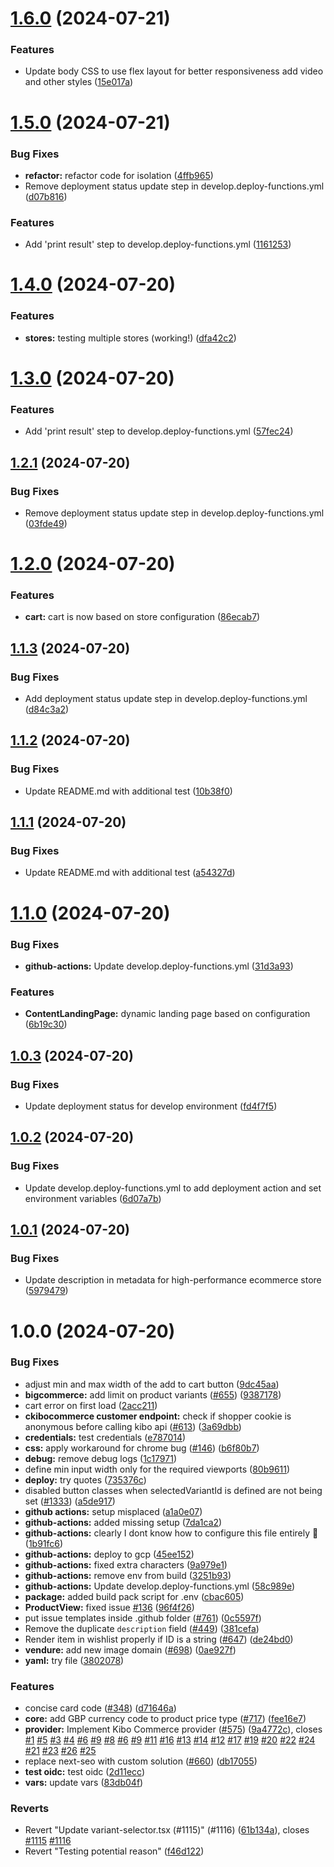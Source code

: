 # [1.6.0](https://github.com/Revfluence/distributed-checkout-nextjs-vercel-commerce/compare/v1.5.0...v1.6.0) (2024-07-21)


### Features

* Update body CSS to use flex layout for better responsiveness add video and other styles ([15e017a](https://github.com/Revfluence/distributed-checkout-nextjs-vercel-commerce/commit/15e017a36fdd833ff392ee3d3e293d402e52f28b))

# [1.5.0](https://github.com/Revfluence/distributed-checkout-nextjs-vercel-commerce/compare/v1.4.0...v1.5.0) (2024-07-21)

### Bug Fixes

- **refactor:** refactor code for isolation ([4ffb965](https://github.com/Revfluence/distributed-checkout-nextjs-vercel-commerce/commit/4ffb965688f81c866ae4a6304b13357a9a119449))
- Remove deployment status update step in develop.deploy-functions.yml ([d07b816](https://github.com/Revfluence/distributed-checkout-nextjs-vercel-commerce/commit/d07b816dba2f29a5331299fabb49e0c0175fef0b))

### Features

- Add 'print result' step to develop.deploy-functions.yml ([1161253](https://github.com/Revfluence/distributed-checkout-nextjs-vercel-commerce/commit/116125392f6ed6513cefe81672cd34a6e6c90951))

# [1.4.0](https://github.com/Revfluence/distributed-checkout-nextjs-vercel-commerce/compare/v1.3.0...v1.4.0) (2024-07-20)

### Features

- **stores:** testing multiple stores (working!) ([dfa42c2](https://github.com/Revfluence/distributed-checkout-nextjs-vercel-commerce/commit/dfa42c255237ff37968bbe81e470cfffe2129088))

# [1.3.0](https://github.com/Revfluence/distributed-checkout-nextjs-vercel-commerce/compare/v1.2.1...v1.3.0) (2024-07-20)

### Features

- Add 'print result' step to develop.deploy-functions.yml ([57fec24](https://github.com/Revfluence/distributed-checkout-nextjs-vercel-commerce/commit/57fec24cfd609160c81febb658ebe50f9565f28b))

## [1.2.1](https://github.com/Revfluence/distributed-checkout-nextjs-vercel-commerce/compare/v1.2.0...v1.2.1) (2024-07-20)

### Bug Fixes

- Remove deployment status update step in develop.deploy-functions.yml ([03fde49](https://github.com/Revfluence/distributed-checkout-nextjs-vercel-commerce/commit/03fde4987d8444b3088d1276e9b8954f1f05e233))

# [1.2.0](https://github.com/Revfluence/distributed-checkout-nextjs-vercel-commerce/compare/v1.1.3...v1.2.0) (2024-07-20)

### Features

- **cart:** cart is now based on store configuration ([86ecab7](https://github.com/Revfluence/distributed-checkout-nextjs-vercel-commerce/commit/86ecab7c3f40c540aa94fec421c78ad1735de7a2))

## [1.1.3](https://github.com/Revfluence/distributed-checkout-nextjs-vercel-commerce/compare/v1.1.2...v1.1.3) (2024-07-20)

### Bug Fixes

- Add deployment status update step in develop.deploy-functions.yml ([d84c3a2](https://github.com/Revfluence/distributed-checkout-nextjs-vercel-commerce/commit/d84c3a2d2b2f9f7e301c41cd0771ca46adea5c9c))

## [1.1.2](https://github.com/Revfluence/distributed-checkout-nextjs-vercel-commerce/compare/v1.1.1...v1.1.2) (2024-07-20)

### Bug Fixes

- Update README.md with additional test ([10b38f0](https://github.com/Revfluence/distributed-checkout-nextjs-vercel-commerce/commit/10b38f0970405093e86fa9b7ffcdf9662d5cf6b1))

## [1.1.1](https://github.com/Revfluence/distributed-checkout-nextjs-vercel-commerce/compare/v1.1.0...v1.1.1) (2024-07-20)

### Bug Fixes

- Update README.md with additional test ([a54327d](https://github.com/Revfluence/distributed-checkout-nextjs-vercel-commerce/commit/a54327d985a5e02384e8d7e9645c95ce14a5a88b))

# [1.1.0](https://github.com/Revfluence/distributed-checkout-nextjs-vercel-commerce/compare/v1.0.3...v1.1.0) (2024-07-20)

### Bug Fixes

- **github-actions:** Update develop.deploy-functions.yml ([31d3a93](https://github.com/Revfluence/distributed-checkout-nextjs-vercel-commerce/commit/31d3a93ed91029d2686db51bef0f71ebc15bd1fd))

### Features

- **ContentLandingPage:** dynamic landing page based on configuration ([6b19c30](https://github.com/Revfluence/distributed-checkout-nextjs-vercel-commerce/commit/6b19c305160b0fc5aff15bf772b7333a0d46a5a5))

## [1.0.3](https://github.com/Revfluence/distributed-checkout-nextjs-vercel-commerce/compare/v1.0.2...v1.0.3) (2024-07-20)

### Bug Fixes

- Update deployment status for develop environment ([fd4f7f5](https://github.com/Revfluence/distributed-checkout-nextjs-vercel-commerce/commit/fd4f7f5be0a05882027db88ec41a2f1f72de05b0))

## [1.0.2](https://github.com/Revfluence/distributed-checkout-nextjs-vercel-commerce/compare/v1.0.1...v1.0.2) (2024-07-20)

### Bug Fixes

- Update develop.deploy-functions.yml to add deployment action and set environment variables ([6d07a7b](https://github.com/Revfluence/distributed-checkout-nextjs-vercel-commerce/commit/6d07a7b7611d75bc8ba485961d9fbfdceed58f7c))

## [1.0.1](https://github.com/Revfluence/distributed-checkout-nextjs-vercel-commerce/compare/v1.0.0...v1.0.1) (2024-07-20)

### Bug Fixes

- Update description in metadata for high-performance ecommerce store ([5979479](https://github.com/Revfluence/distributed-checkout-nextjs-vercel-commerce/commit/597947975d6901e7206f668d11c6387716dd443c))

# 1.0.0 (2024-07-20)

### Bug Fixes

- adjust min and max width of the add to cart button ([9dc45aa](https://github.com/Revfluence/distributed-checkout-nextjs-vercel-commerce/commit/9dc45aad697be731c54692a408403a47808ee6c1))
- **bigcommerce:** add limit on product variants ([#655](https://github.com/Revfluence/distributed-checkout-nextjs-vercel-commerce/issues/655)) ([9387178](https://github.com/Revfluence/distributed-checkout-nextjs-vercel-commerce/commit/9387178538f35db1c9946543a93c8c936f88098a))
- cart error on first load ([2acc211](https://github.com/Revfluence/distributed-checkout-nextjs-vercel-commerce/commit/2acc21164bb7ed3d055503abdee8cee5476e2853))
- **ckibocommerce customer endpoint:** check if shopper cookie is anonymous before calling kibo api ([#613](https://github.com/Revfluence/distributed-checkout-nextjs-vercel-commerce/issues/613)) ([3a69dbb](https://github.com/Revfluence/distributed-checkout-nextjs-vercel-commerce/commit/3a69dbb5b0406a4790b67a6f9fe24e9e484127f8))
- **credentials:** test credentials ([e787014](https://github.com/Revfluence/distributed-checkout-nextjs-vercel-commerce/commit/e787014103b4b5496a3018bb9a881bff7a0a9fc8))
- **css:** apply workaround for chrome bug ([#146](https://github.com/Revfluence/distributed-checkout-nextjs-vercel-commerce/issues/146)) ([b6f80b7](https://github.com/Revfluence/distributed-checkout-nextjs-vercel-commerce/commit/b6f80b7245a86733359f017f790bf6c1e97052eb))
- **debug:** remove debug logs ([1c17971](https://github.com/Revfluence/distributed-checkout-nextjs-vercel-commerce/commit/1c179716b4b46c903d2866d92753e6b09f9c0f51))
- define min input width only for the required viewports ([80b9611](https://github.com/Revfluence/distributed-checkout-nextjs-vercel-commerce/commit/80b96115b61b5bc6c85b819270ad327eb1909ce0))
- **deploy:** try quotes ([735376c](https://github.com/Revfluence/distributed-checkout-nextjs-vercel-commerce/commit/735376cebcd2458710f4aff074dcbf83585737e9))
- disabled button classes when selectedVariantId is defined are not being set ([#1333](https://github.com/Revfluence/distributed-checkout-nextjs-vercel-commerce/issues/1333)) ([a5de917](https://github.com/Revfluence/distributed-checkout-nextjs-vercel-commerce/commit/a5de9173e83037a9376a5463e3ac17880330cb5f))
- **github actions:** setup misplaced ([a1a0e07](https://github.com/Revfluence/distributed-checkout-nextjs-vercel-commerce/commit/a1a0e0725a1e0518b4e11fe450816fbc05587c73))
- **github-actions:** added missing setup ([7da1ca2](https://github.com/Revfluence/distributed-checkout-nextjs-vercel-commerce/commit/7da1ca225e03ad287c5774be831ef04d15300dc8))
- **github-actions:** clearly I dont know how to configure this file entirely 🫠 ([1b91fc6](https://github.com/Revfluence/distributed-checkout-nextjs-vercel-commerce/commit/1b91fc654e8a7f04b8a1ff56d89a7a8b6cb38b8a))
- **github-actions:** deploy to gcp ([45ee152](https://github.com/Revfluence/distributed-checkout-nextjs-vercel-commerce/commit/45ee152d179cde1071eaf21c44f303dfb5b29e1f))
- **github-actions:** fixed extra characters ([9a979e1](https://github.com/Revfluence/distributed-checkout-nextjs-vercel-commerce/commit/9a979e128cb079bff7f246c2391a40412a87064d))
- **github-actions:** remove env from build ([3251b93](https://github.com/Revfluence/distributed-checkout-nextjs-vercel-commerce/commit/3251b9358e8e44c9aa5439a8a8373ba58e5a0fef))
- **github-actions:** Update develop.deploy-functions.yml ([58c989e](https://github.com/Revfluence/distributed-checkout-nextjs-vercel-commerce/commit/58c989e469116892f0978238443e6fd004a4beac))
- **package:** added build pack script for .env ([cbac605](https://github.com/Revfluence/distributed-checkout-nextjs-vercel-commerce/commit/cbac60507b82973bc28255c462d378885d8056aa))
- **ProductView:** fixed issue [#136](https://github.com/Revfluence/distributed-checkout-nextjs-vercel-commerce/issues/136) ([96f4f26](https://github.com/Revfluence/distributed-checkout-nextjs-vercel-commerce/commit/96f4f26632713e1c21e6170d044bbfc3f551d4a6))
- put issue templates inside .github folder ([#761](https://github.com/Revfluence/distributed-checkout-nextjs-vercel-commerce/issues/761)) ([0c5597f](https://github.com/Revfluence/distributed-checkout-nextjs-vercel-commerce/commit/0c5597fb932b2886d7bb9e7cee9777898b66edcd))
- Remove the duplicate `description` field ([#449](https://github.com/Revfluence/distributed-checkout-nextjs-vercel-commerce/issues/449)) ([381cefa](https://github.com/Revfluence/distributed-checkout-nextjs-vercel-commerce/commit/381cefae0e1b458c9e4ee61356199dc7fd097f4c))
- Render item in wishlist properly if ID is a string ([#647](https://github.com/Revfluence/distributed-checkout-nextjs-vercel-commerce/issues/647)) ([de24bd0](https://github.com/Revfluence/distributed-checkout-nextjs-vercel-commerce/commit/de24bd041c157981aeaf4a91c0f58efb774dce60))
- **vendure:** add new image domain ([#698](https://github.com/Revfluence/distributed-checkout-nextjs-vercel-commerce/issues/698)) ([0ae927f](https://github.com/Revfluence/distributed-checkout-nextjs-vercel-commerce/commit/0ae927fbcf174293a9283eea3e617c7d6f3fd620))
- **yaml:** try file ([3802078](https://github.com/Revfluence/distributed-checkout-nextjs-vercel-commerce/commit/3802078f1ac7f65830293ebb3733ad3c59bcff2d))

### Features

- concise card code ([#348](https://github.com/Revfluence/distributed-checkout-nextjs-vercel-commerce/issues/348)) ([d71646a](https://github.com/Revfluence/distributed-checkout-nextjs-vercel-commerce/commit/d71646a60d8a1b40c8bae76ff1570ead8df9d1fc))
- **core:** add GBP currency code to product price type ([#717](https://github.com/Revfluence/distributed-checkout-nextjs-vercel-commerce/issues/717)) ([fee16e7](https://github.com/Revfluence/distributed-checkout-nextjs-vercel-commerce/commit/fee16e795c947a86ce6e03008537ec8c86e751c4))
- **provider:** Implement Kibo Commerce provider ([#575](https://github.com/Revfluence/distributed-checkout-nextjs-vercel-commerce/issues/575)) ([9a4772c](https://github.com/Revfluence/distributed-checkout-nextjs-vercel-commerce/commit/9a4772cdb483574f993a6f4564bf1ab071fe5751)), closes [#1](https://github.com/Revfluence/distributed-checkout-nextjs-vercel-commerce/issues/1) [#5](https://github.com/Revfluence/distributed-checkout-nextjs-vercel-commerce/issues/5) [#3](https://github.com/Revfluence/distributed-checkout-nextjs-vercel-commerce/issues/3) [#4](https://github.com/Revfluence/distributed-checkout-nextjs-vercel-commerce/issues/4) [#6](https://github.com/Revfluence/distributed-checkout-nextjs-vercel-commerce/issues/6) [#9](https://github.com/Revfluence/distributed-checkout-nextjs-vercel-commerce/issues/9) [#8](https://github.com/Revfluence/distributed-checkout-nextjs-vercel-commerce/issues/8) [#6](https://github.com/Revfluence/distributed-checkout-nextjs-vercel-commerce/issues/6) [#9](https://github.com/Revfluence/distributed-checkout-nextjs-vercel-commerce/issues/9) [#11](https://github.com/Revfluence/distributed-checkout-nextjs-vercel-commerce/issues/11) [#16](https://github.com/Revfluence/distributed-checkout-nextjs-vercel-commerce/issues/16) [#13](https://github.com/Revfluence/distributed-checkout-nextjs-vercel-commerce/issues/13) [#14](https://github.com/Revfluence/distributed-checkout-nextjs-vercel-commerce/issues/14) [#12](https://github.com/Revfluence/distributed-checkout-nextjs-vercel-commerce/issues/12) [#17](https://github.com/Revfluence/distributed-checkout-nextjs-vercel-commerce/issues/17) [#19](https://github.com/Revfluence/distributed-checkout-nextjs-vercel-commerce/issues/19) [#20](https://github.com/Revfluence/distributed-checkout-nextjs-vercel-commerce/issues/20) [#22](https://github.com/Revfluence/distributed-checkout-nextjs-vercel-commerce/issues/22) [#24](https://github.com/Revfluence/distributed-checkout-nextjs-vercel-commerce/issues/24) [#21](https://github.com/Revfluence/distributed-checkout-nextjs-vercel-commerce/issues/21) [#23](https://github.com/Revfluence/distributed-checkout-nextjs-vercel-commerce/issues/23) [#26](https://github.com/Revfluence/distributed-checkout-nextjs-vercel-commerce/issues/26) [#25](https://github.com/Revfluence/distributed-checkout-nextjs-vercel-commerce/issues/25)
- replace next-seo with custom solution ([#660](https://github.com/Revfluence/distributed-checkout-nextjs-vercel-commerce/issues/660)) ([db17055](https://github.com/Revfluence/distributed-checkout-nextjs-vercel-commerce/commit/db170558d55ee34b4bf86635f78d1aecc9269fa7))
- **test oidc:** test oidc ([2d11ecc](https://github.com/Revfluence/distributed-checkout-nextjs-vercel-commerce/commit/2d11ecca9f2a7ab2e49b0b2fa0842b49adf18063))
- **vars:** update vars ([83db04f](https://github.com/Revfluence/distributed-checkout-nextjs-vercel-commerce/commit/83db04fad5cef46f3cbe9ae9f81fb0fbfd455146))

### Reverts

- Revert "Update variant-selector.tsx (#1115)" (#1116) ([61b134a](https://github.com/Revfluence/distributed-checkout-nextjs-vercel-commerce/commit/61b134a66c097e8e26461d32edac694407db5bf1)), closes [#1115](https://github.com/Revfluence/distributed-checkout-nextjs-vercel-commerce/issues/1115) [#1116](https://github.com/Revfluence/distributed-checkout-nextjs-vercel-commerce/issues/1116)
- Revert "Testing potential reason" ([f46d122](https://github.com/Revfluence/distributed-checkout-nextjs-vercel-commerce/commit/f46d122b8821da83f8d4abc80ce0b3137e9c69f1))
